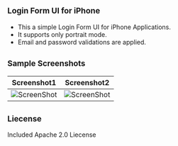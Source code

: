 
<sub>Login Form UI for iPhone</sub>
-
* This a simple Login Form UI for iPhone Applications.
* It supports only portrait mode.
* Email and password validations are applied.

<sub>Sample Screenshots</sub>
-
| Screenshot1    | Screenshot2 |
| ------------- |:-------------:|
| ![ScreenShot](https://raw.githubusercontent.com/vishalSonawane/LoginForm/master/LoginForm/screenshot1.png)|![ScreenShot](https://raw.githubusercontent.com/vishalSonawane/LoginForm/master/LoginForm/screenshot2.png)|

<sub>Liecense</sub>
-
Included Apache 2.0 Liecense
